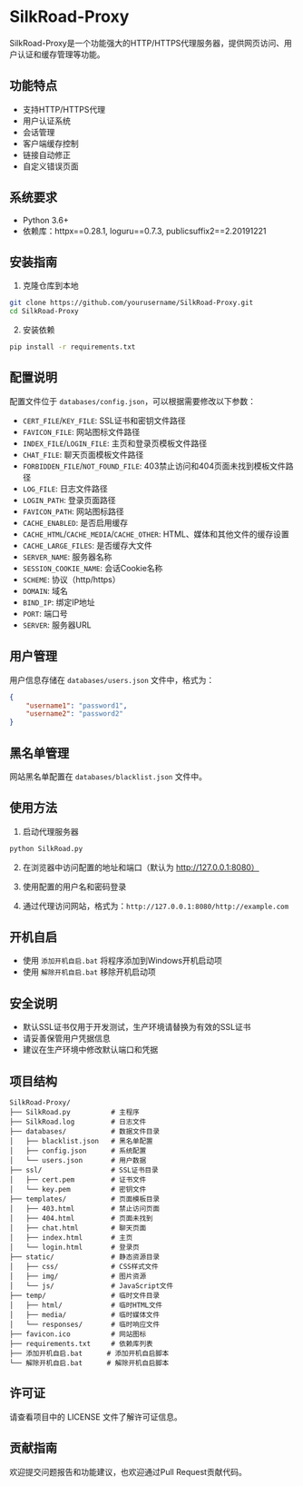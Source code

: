 # SilkRoad-Proxy

SilkRoad-Proxy是一个功能强大的HTTP/HTTPS代理服务器，提供网页访问、用户认证和缓存管理等功能。

## 功能特点

- 支持HTTP/HTTPS代理
- 用户认证系统
- 会话管理
- 客户端缓存控制
- 链接自动修正
- 自定义错误页面

## 系统要求

- Python 3.6+
- 依赖库：httpx==0.28.1, loguru==0.7.3, publicsuffix2==2.20191221

## 安装指南

1. 克隆仓库到本地

```bash
git clone https://github.com/yourusername/SilkRoad-Proxy.git
cd SilkRoad-Proxy
```

2. 安装依赖

```bash
pip install -r requirements.txt
```

## 配置说明

配置文件位于 `databases/config.json`，可以根据需要修改以下参数：

- `CERT_FILE`/`KEY_FILE`: SSL证书和密钥文件路径
- `FAVICON_FILE`: 网站图标文件路径
- `INDEX_FILE`/`LOGIN_FILE`: 主页和登录页模板文件路径
- `CHAT_FILE`: 聊天页面模板文件路径
- `FORBIDDEN_FILE`/`NOT_FOUND_FILE`: 403禁止访问和404页面未找到模板文件路径
- `LOG_FILE`: 日志文件路径
- `LOGIN_PATH`: 登录页面路径
- `FAVICON_PATH`: 网站图标路径
- `CACHE_ENABLED`: 是否启用缓存
- `CACHE_HTML`/`CACHE_MEDIA`/`CACHE_OTHER`: HTML、媒体和其他文件的缓存设置
- `CACHE_LARGE_FILES`: 是否缓存大文件
- `SERVER_NAME`: 服务器名称
- `SESSION_COOKIE_NAME`: 会话Cookie名称
- `SCHEME`: 协议（http/https）
- `DOMAIN`: 域名
- `BIND_IP`: 绑定IP地址
- `PORT`: 端口号
- `SERVER`: 服务器URL

## 用户管理

用户信息存储在 `databases/users.json` 文件中，格式为：

```json
{
    "username1": "password1",
    "username2": "password2"
}
```

## 黑名单管理

网站黑名单配置在 `databases/blacklist.json` 文件中。

## 使用方法

1. 启动代理服务器

```bash
python SilkRoad.py
```

2. 在浏览器中访问配置的地址和端口（默认为 http://127.0.0.1:8080）

3. 使用配置的用户名和密码登录

4. 通过代理访问网站，格式为：`http://127.0.0.1:8080/http://example.com`

## 开机自启

- 使用 `添加开机自启.bat` 将程序添加到Windows开机启动项
- 使用 `解除开机自启.bat` 移除开机启动项

## 安全说明

- 默认SSL证书仅用于开发测试，生产环境请替换为有效的SSL证书
- 请妥善保管用户凭据信息
- 建议在生产环境中修改默认端口和凭据

## 项目结构

```
SilkRoad-Proxy/
├── SilkRoad.py          # 主程序
├── SilkRoad.log         # 日志文件
├── databases/           # 数据文件目录
│   ├── blacklist.json   # 黑名单配置
│   ├── config.json      # 系统配置
│   └── users.json       # 用户数据
├── ssl/                 # SSL证书目录
│   ├── cert.pem         # 证书文件
│   └── key.pem          # 密钥文件
├── templates/           # 页面模板目录
│   ├── 403.html         # 禁止访问页面
│   ├── 404.html         # 页面未找到
│   ├── chat.html        # 聊天页面
│   ├── index.html       # 主页
│   └── login.html       # 登录页
├── static/              # 静态资源目录
│   ├── css/             # CSS样式文件
│   ├── img/             # 图片资源
│   └── js/              # JavaScript文件
├── temp/                # 临时文件目录
│   ├── html/            # 临时HTML文件
│   ├── media/           # 临时媒体文件
│   └── responses/       # 临时响应文件
├── favicon.ico          # 网站图标
├── requirements.txt     # 依赖库列表
├── 添加开机自启.bat      # 添加开机自启脚本
└── 解除开机自启.bat      # 解除开机自启脚本
```

## 许可证

请查看项目中的 LICENSE 文件了解许可证信息。

## 贡献指南

欢迎提交问题报告和功能建议，也欢迎通过Pull Request贡献代码。